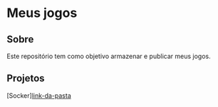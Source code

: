 # Meus jogos
## Sobre
Este repositório tem como objetivo armazenar e publicar meus jogos.
## Projetos
[Socker][link-da-pasta](https://github.com/TUDIBR/Jogos/tree/main/Socker)
